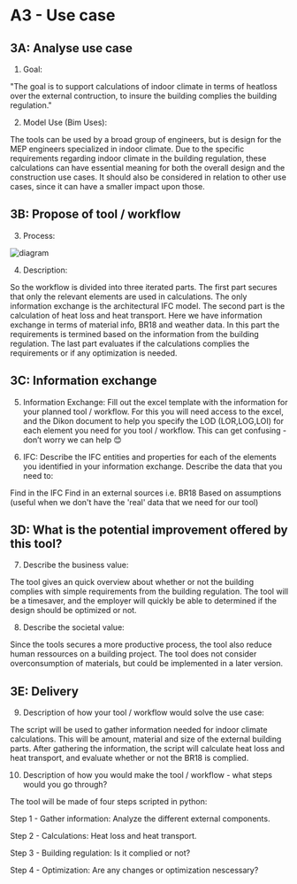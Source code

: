 # A3 - Use case

## 3A: Analyse use case

1. Goal: 

"The goal is to support calculations of indoor climate in terms of heatloss over the external contruction, to insure the building complies the building regulation." 

2. Model Use (Bim Uses): 

The tools can be used by a broad group of engineers, but is design for the MEP engineers specialized in indoor climate. Due to the specific requirements regarding indoor climate in the building regulation, these calculations can have essential meaning for both the overall design and the construction use cases. It should also be considered in relation to other use cases, since it can have a smaller impact upon those. 

## 3B: Propose of tool / workflow

3. Process: 

![diagram](https://user-images.githubusercontent.com/112874093/197334057-464f3b44-ef7c-4b0f-9583-37179d856fc4.svg "BPMN diagram")


4. Description:

So the workflow is divided into three iterated parts. The first part secures that only the relevant elements are used in calculations. The only information exchange is the architectural IFC model. The second part is the calculation of heat loss and heat transport. Here we have information exchange in terms of material info, BR18 and weather data. In this part the requirements is termined based on the information from the building regulation. The last part evaluates if the calculations complies the requirements or if any optimization is needed. 

## 3C: Information exchange

5. Information Exchange: Fill out the excel template with the information for your planned tool / workflow. For this you will need access to the excel, and the Dikon document to help you specify the LOD (LOR,LOG,LOI) for each element you need for you tool / workflow. This can get confusing - don’t worry we can help 😊

6. IFC: Describe the IFC entities and properties for each of the elements you identified in your information exchange. Describe the data that you need to:

Find in the IFC
Find in an external sources i.e. BR18
Based on assumptions (useful when we don't have the 'real' data that we need for our tool)

## 3D: What is the potential improvement offered by this tool?

7. Describe the business value:

The tool gives an quick overview about whether or not the building complies with simple requirements from the building regulation. The tool will be a timesaver, and the employer will quickly be able to determined if the design should be optimized or not. 

8. Describe the societal value:

Since the tools secures a more productive process, the tool also reduce human ressources on a building project. The tool does not consider 
overconsumption of materials, but could be implemented in a later version. 

## 3E: Delivery



9. Description of how your tool / workflow would solve the use case:

The script will be used to gather information needed for indoor climate calculations. This will be amount, material and size of the external building parts. After gathering the information, the script will calculate heat loss and heat transport, and evaluate whether or not the BR18 is complied. 

10. Description of how you would make the tool / workflow - what steps would you go through?

The tool will be made of four steps scripted in python:

Step 1 - Gather information: Analyze the different external components.

Step 2 - Calculations: Heat loss and heat transport.

Step 3 - Building regulation: Is it complied or not?

Step 4 - Optimization: Are any changes or optimization nescessary?

